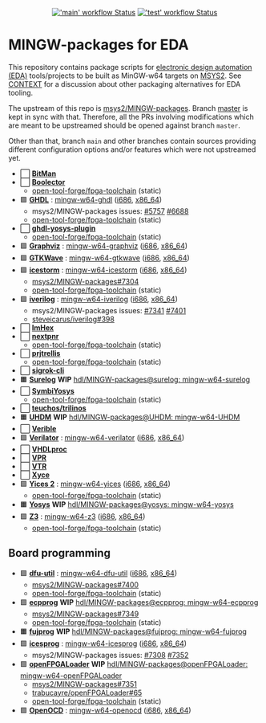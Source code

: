 <p align="center">
  <a title="GitHub Actions workflow 'main'" href="https://github.com/hdl/MINGW-packages/actions?query=workflow%3Amain"><img alt="'main' workflow Status" src="https://img.shields.io/github/workflow/status/hdl/MINGW-packages/main/master?longCache=true&style=flat-square&label=build&logo=Github%20Actions&logoColor=fff"></a><!--
  -->
  <a title="GitHub Actions workflow 'test'" href="https://github.com/hdl/MINGW-packages/actions?query=workflow%3Atest"><img alt="'test' workflow Status" src="https://img.shields.io/github/workflow/status/hdl/MINGW-packages/test/main?longCache=true&style=flat-square&label=test&logo=Github%20Actions&logoColor=fff"></a><!--
  -->
</p>

# MINGW-packages for EDA

This repository contains package scripts for [electronic design automation (EDA)](https://en.wikipedia.org/wiki/Electronic_design_automation) tools/projects to be built as MinGW-w64 targets on [MSYS2](https://www.msys2.org/). See [CONTEXT](CONTEXT.md) for a discussion about other packaging alternatives for EDA tooling.

The upstream of this repo is [msys2/MINGW-packages](https://github.com/msys2/MINGW-packages). Branch [master](https://github.com/hdl/MINGW-packages/tree/master) is kept in sync with that. Therefore, all the PRs involving modifications which are meant to be upstreamed should be opened against branch `master`.

Other than that, branch `main` and other branches contain sources providing different configuration options and/or features which were not upstreamed yet.

- ⬜ [**BitMan**](https://github.com/khoapham/bitman)
- ⬜ [**Boolector**](https://hdl.github.io/awesome/items/boolector/)
  - [open-tool-forge/fpga-toolchain](https://github.com/open-tool-forge/fpga-toolchain) (static)
- 🟪 [**GHDL**](https://hdl.github.io/awesome/items/ghdl) : [mingw-w64-ghdl](https://github.com/msys2/MINGW-packages/tree/master/mingw-w64-ghdl) ([i686](https://packages.msys2.org/package/mingw-w64-i686-ghdl-mcode), [x86_64](https://packages.msys2.org/package/mingw-w64-x86_64-ghdl-llvm))
  - msys2/MINGW-packages issues: [#5757](https://github.com/msys2/MINGW-packages/pull/5757) [#6688](https://github.com/msys2/MINGW-packages/pull/6688)
  - [open-tool-forge/fpga-toolchain](https://github.com/open-tool-forge/fpga-toolchain) (static)
- ⬜ [**ghdl-yosys-plugin**](https://hdl.github.io/awesome/items/ghdl-yosys-plugin)
  - [open-tool-forge/fpga-toolchain](https://github.com/open-tool-forge/fpga-toolchain) (static)
- 🟪 [**Graphviz**](https://hdl.github.io/awesome/items/graphviz) : [mingw-w64-graphviz](https://github.com/msys2/MINGW-packages/tree/master/mingw-w64-graphviz) ([i686](https://packages.msys2.org/package/mingw-w64-i686-graphviz), [x86_64](https://packages.msys2.org/package/mingw-w64-x86_64-graphviz))
- 🟪 [**GTKWave**](https://hdl.github.io/awesome/items/gtkwave) : [mingw-w64-gtkwave](https://github.com/msys2/MINGW-packages/tree/master/mingw-w64-gtkwave) ([i686](https://packages.msys2.org/package/mingw-w64-i686-gtkwave), [x86_64](https://packages.msys2.org/package/mingw-w64-x86_64-gtkwave))
- 🟪 [**icestorm**](https://hdl.github.io/awesome/items/icestorm) : [mingw-w64-icestorm](https://github.com/msys2/MINGW-packages/tree/master/mingw-w64-icestorm) ([i686](https://packages.msys2.org/package/mingw-w64-i686-icestorm), [x86_64](https://packages.msys2.org/package/mingw-w64-x86_64-icestorm))
  - [msys2/MINGW-packages#7304](https://github.com/msys2/MINGW-packages/pull/7304)
  - [open-tool-forge/fpga-toolchain](https://github.com/open-tool-forge/fpga-toolchain) (static)
- 🟪 [**iverilog**](https://hdl.github.io/awesome/items/iverilog) : [mingw-w64-iverilog](https://github.com/msys2/MINGW-packages/tree/master/mingw-w64-iverilog) ([i686](https://packages.msys2.org/package/mingw-w64-i686-iverilog), [x86_64](https://packages.msys2.org/package/mingw-w64-x86_64-iverilog))
  - msys2/MINGW-packages issues: [#7341](https://github.com/msys2/MINGW-packages/pull/7341) [#7401](https://github.com/msys2/MINGW-packages/pull/7401)
  - [steveicarus/iverilog#398](https://github.com/steveicarus/iverilog/pull/398)
- ⬜ [**ImHex**](https://github.com/WerWolv/ImHex)
- ⬜ [**nextpnr**](https://hdl.github.io/awesome/items/nextpnr)
  - [open-tool-forge/fpga-toolchain](https://github.com/open-tool-forge/fpga-toolchain) (static)
- ⬜ [**prjtrellis**](https://hdl.github.io/awesome/items/prjtrellis)
  - [open-tool-forge/fpga-toolchain](https://github.com/open-tool-forge/fpga-toolchain) (static)
- ⬜ [**sigrok-cli**](https://hdl.github.io/awesome/items/sigrok-cli)
- 🟧 [**Surelog**](https://hdl.github.io/awesome/items/surelog) **WIP** [hdl/MINGW-packages@surelog: mingw-w64-surelog](https://github.com/hdl/MINGW-packages/tree/surelog/mingw-w64-surelog)
- ⬜ [**SymbiYosys**](https://hdl.github.io/awesome/items/symbiyosys)
  - [open-tool-forge/fpga-toolchain](https://github.com/open-tool-forge/fpga-toolchain) (static)
- ⬜ [**teuchos/trilinos**](https://trilinos.github.io/teuchos.html)
- 🟧 [**UHDM**](https://hdl.github.io/awesome/items/uhdm) **WIP** [hdl/MINGW-packages@UHDM: mingw-w64-UHDM](https://github.com/hdl/MINGW-packages/tree/UHDM/mingw-w64-UHDM)
- ⬜ [**Verible**](https://hdl.github.io/awesome/items/verible)
- 🟪 [**Verilator**](https://hdl.github.io/awesome/items/verilator) : [mingw-w64-verilator](https://github.com/msys2/MINGW-packages/tree/master/mingw-w64-verilator) ([i686](https://packages.msys2.org/package/mingw-w64-i686-verilator), [x86_64](https://packages.msys2.org/package/mingw-w64-x86_64-verilator))
- ⬜ [**VHDLproc**](https://github.com/nobodywasishere/VHDLproc)
- ⬜ [**VPR**](https://hdl.github.io/awesome/items/vpr)
- ⬜ [**VTR**](https://hdl.github.io/awesome/items/vtr)
- ⬜ [**Xyce**](https://hdl.github.io/awesome/items/xyce)
- 🟪 [**Yices 2**](https://hdl.github.io/awesome/items/yices2) : [mingw-w64-yices](https://github.com/msys2/MINGW-packages/tree/master/mingw-w64-yices) ([i686](https://packages.msys2.org/package/mingw-w64-i686-yices), [x86_64](https://packages.msys2.org/package/mingw-w64-x86_64-yices))
  - [open-tool-forge/fpga-toolchain](https://github.com/open-tool-forge/fpga-toolchain) (static)
- 🟧 [**Yosys**](https://hdl.github.io/awesome/items/yosys) **WIP** [hdl/MINGW-packages@yosys: mingw-w64-yosys](https://github.com/hdl/MINGW-packages/tree/yosys/mingw-w64-yosys)
- 🟪 [**Z3**](https://hdl.github.io/awesome/items/z3) : [mingw-w64-z3](https://github.com/msys2/MINGW-packages/tree/master/mingw-w64-verilator) ([i686](https://packages.msys2.org/package/mingw-w64-i686-z3), [x86_64](https://packages.msys2.org/package/mingw-w64-x86_64-z3))
  - [open-tool-forge/fpga-toolchain](https://github.com/open-tool-forge/fpga-toolchain) (static)

## Board programming

- 🟪 [**dfu-util**](https://hdl.github.io/awesome/items/dfu-util) : [mingw-w64-dfu-util](https://github.com/msys2/MINGW-packages/tree/master/mingw-w64-dfu-util) ([i686](https://packages.msys2.org/package/mingw-w64-i686-dfu-util), [x86_64](https://packages.msys2.org/package/mingw-w64-x86_64-dfu-util))
  - [msys2/MINGW-packages#7400](https://github.com/msys2/MINGW-packages/pull/7400)
  - [open-tool-forge/fpga-toolchain](https://github.com/open-tool-forge/fpga-toolchain) (static)
- 🟩 [**ecpprog**](https://hdl.github.io/awesome/items/ecpprog) **WIP** [hdl/MINGW-packages@ecpprog: mingw-w64-ecpprog](https://github.com/hdl/MINGW-packages/tree/ecpprog/mingw-w64-ecpprog)
  - [msys2/MINGW-packages#7349](https://github.com/msys2/MINGW-packages/pull/7349)
  - [open-tool-forge/fpga-toolchain](https://github.com/open-tool-forge/fpga-toolchain) (static)
- 🟧 [**fujprog**](https://hdl.github.io/awesome/items/fujprog) **WIP** [hdl/MINGW-packages@fujprog: mingw-w64-fujprog](https://github.com/hdl/MINGW-packages/tree/fujprog/mingw-w64-fujprog)
- 🟪 [**icesprog**](https://hdl.github.io/awesome/items/icesprog) : [mingw-w64-icesprog](https://github.com/msys2/MINGW-packages/tree/master/mingw-w64-icesprog) ([i686](https://packages.msys2.org/package/mingw-w64-i686-icesprog), [x86_64](https://packages.msys2.org/package/mingw-w64-x86_64-icesprog))
  - msys2/MINGW-packages issues: [#7308](https://github.com/msys2/MINGW-packages/pull/7308) [#7352](https://github.com/msys2/MINGW-packages/pull/7352)
- 🟩 [**openFPGALoader**](https://hdl.github.io/awesome/items/openfpgaloader) **WIP** [hdl/MINGW-packages@openFPGALoader: mingw-w64-openFPGALoader](https://github.com/hdl/MINGW-packages/tree/openFPGALoader/mingw-w64-openFPGALoader)
  - [msys2/MINGW-packages#7351](https://github.com/msys2/MINGW-packages/pull/7351)
  - [trabucayre/openFPGALoader#65](https://github.com/trabucayre/openFPGALoader/pull/65)
  - [open-tool-forge/fpga-toolchain](https://github.com/open-tool-forge/fpga-toolchain) (static)
- 🟪 [**OpenOCD**](https://hdl.github.io/awesome/items/openocd) : [mingw-w64-openocd](https://github.com/msys2/MINGW-packages/tree/master/mingw-w64-openocd) ([i686](https://packages.msys2.org/package/mingw-w64-i686-openocd), [x86_64](https://packages.msys2.org/package/mingw-w64-x86_64-openocd4))
